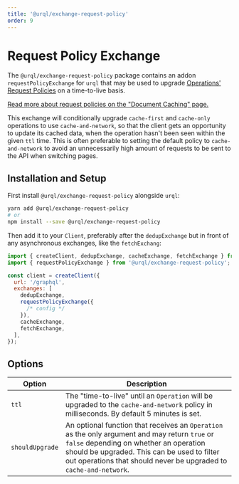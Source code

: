 ```yaml
---
title: '@urql/exchange-request-policy'
order: 9
---
```


# Request Policy Exchange

The `@urql/exchange-request-policy` package contains an addon `requestPolicyExchange` for `urql`
that may be used to upgrade [Operations' Request Policies](./core.md#requestpolicy) on a
time-to-live basis.

[Read more about request policies on the "Document Caching" page.](../basics/document-caching.md#request-policies)

This exchange will conditionally upgrade `cache-first` and `cache-only` operations to use
`cache-and-network`, so that the client gets an opportunity to update its cached data, when the
operation hasn't been seen within the given `ttl` time. This is often preferable to setting the
default policy to `cache-and-network` to avoid an unnecessarily high amount of requests to be sent
to the API when switching pages.

## Installation and Setup

First install `@urql/exchange-request-policy` alongside `urql`:

```sh
yarn add @urql/exchange-request-policy
# or
npm install --save @urql/exchange-request-policy
```

Then add it to your `Client`, preferably after the `dedupExchange` but in front of any asynchronous
exchanges, like the `fetchExchang`:

```js
import { createClient, dedupExchange, cacheExchange, fetchExchange } from 'urql';
import { requestPolicyExchange } from '@urql/exchange-request-policy';

const client = createClient({
  url: '/graphql',
  exchanges: [
    dedupExchange,
    requestPolicyExchange({
      /* config */
    }),
    cacheExchange,
    fetchExchange,
  ],
});
```

## Options

| Option          | Description                                                                                                                                                                                                                                                   |
| --------------- | ------------------------------------------------------------------------------------------------------------------------------------------------------------------------------------------------------------------------------------------------------------- |
| `ttl`           | The "time-to-live" until an `Operation` will be upgraded to the `cache-and-network` policy in milliseconds. By default 5 minutes is set.                                                                                                                      |
| `shouldUpgrade` | An optional function that receives an `Operation` as the only argument and may return `true` or `false` depending on whether an operation should be upgraded. This can be used to filter out operations that should never be upgraded to `cache-and-network`. |
